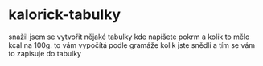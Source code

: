 # kalorick-tabulky

snažil jsem se vytvořit nějaké tabulky kde napíšete pokrm a kolik to mělo kcal na 100g. to vám vypočítá podle gramáže kolik jste snědli a tím se vám to zapisuje do tabulky 

